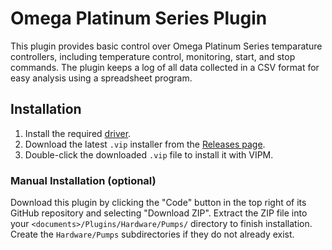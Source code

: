 # Omega Platinum Series Plugin

This plugin provides basic control over Omega Platinum Series temparature 
controllers, including temperature control, monitoring, start, and stop 
commands. The plugin keeps a log of all data collected in a CSV format for 
easy analysis using a spreadsheet program.

## Installation


1. Install the required [driver](https://github.com/RxnRover/driver_omega_platinum_series/releases).
2. Download the latest `.vip` installer from the [Releases page](https://github.com/RxnRover/plugin_omega_platinum_series/releases).  
3. Double-click the downloaded `.vip` file to install it with VIPM.

### Manual Installation (optional)

Download this plugin by clicking the "Code" button in the top right of its 
GitHub repository and selecting "Download ZIP". Extract the ZIP file into your 
`<documents>/Plugins/Hardware/Pumps/` directory to finish installation. 
Create the `Hardware/Pumps` subdirectories if they do not already exist.
